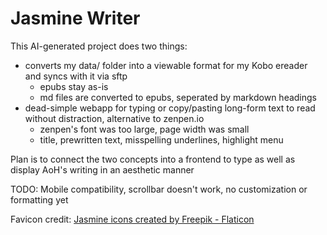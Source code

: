 # Jasmine Writer

This AI-generated project does two things:
- converts my data/ folder into a viewable format for my Kobo ereader and syncs with it via sftp
    - epubs stay as-is
    - md files are converted to epubs, seperated by markdown headings
- dead-simple webapp for typing or copy/pasting long-form text to read without distraction, alternative to zenpen.io
    - zenpen's font was too large, page width was small
    - title, prewritten text, misspelling underlines, highlight menu

Plan is to connect the two concepts into a frontend to type as well as display AoH's writing in an aesthetic manner

TODO: Mobile compatibility, scrollbar doesn't work, no customization or formatting yet

Favicon credit: <a href="https://www.flaticon.com/free-icons/jasmine" title="jasmine icons">Jasmine icons created by Freepik - Flaticon</a>